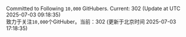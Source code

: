 Committed to Following `10,000` GitHubers. Current: <!-- FOLLOWING_COUNT -->302<!-- FOLLOWING_COUNT --> (Update at UTC <!-- LAST_UPDATED -->2025-07-03 09:18:35<!-- LAST_UPDATED -->)<br>
致力于关注`10,000`个GitHuber。当前：<!-- FOLLOWING_COUNT -->302<!-- FOLLOWING_COUNT --> (更新于北京时间 <!-- LAST_UPDATED_CST -->2025-07-03 17:18:35<!-- LAST_UPDATED_CST -->)
